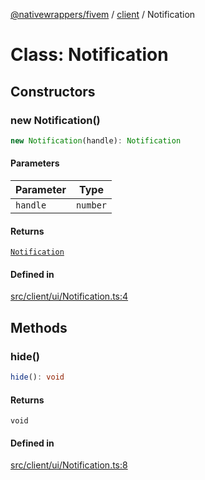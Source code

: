 [@nativewrappers/fivem](../../README.md) / [client](../README.md) / Notification

# Class: Notification

## Constructors

### new Notification()

```ts
new Notification(handle): Notification
```

#### Parameters

| Parameter | Type |
| ------ | ------ |
| `handle` | `number` |

#### Returns

[`Notification`](Notification.md)

#### Defined in

[src/client/ui/Notification.ts:4](https://github.com/nativewrappers/fivem/blob/d67d9a693907da5ce83f118218b601ceb38a88bc/src/client/ui/Notification.ts#L4)

## Methods

### hide()

```ts
hide(): void
```

#### Returns

`void`

#### Defined in

[src/client/ui/Notification.ts:8](https://github.com/nativewrappers/fivem/blob/d67d9a693907da5ce83f118218b601ceb38a88bc/src/client/ui/Notification.ts#L8)
